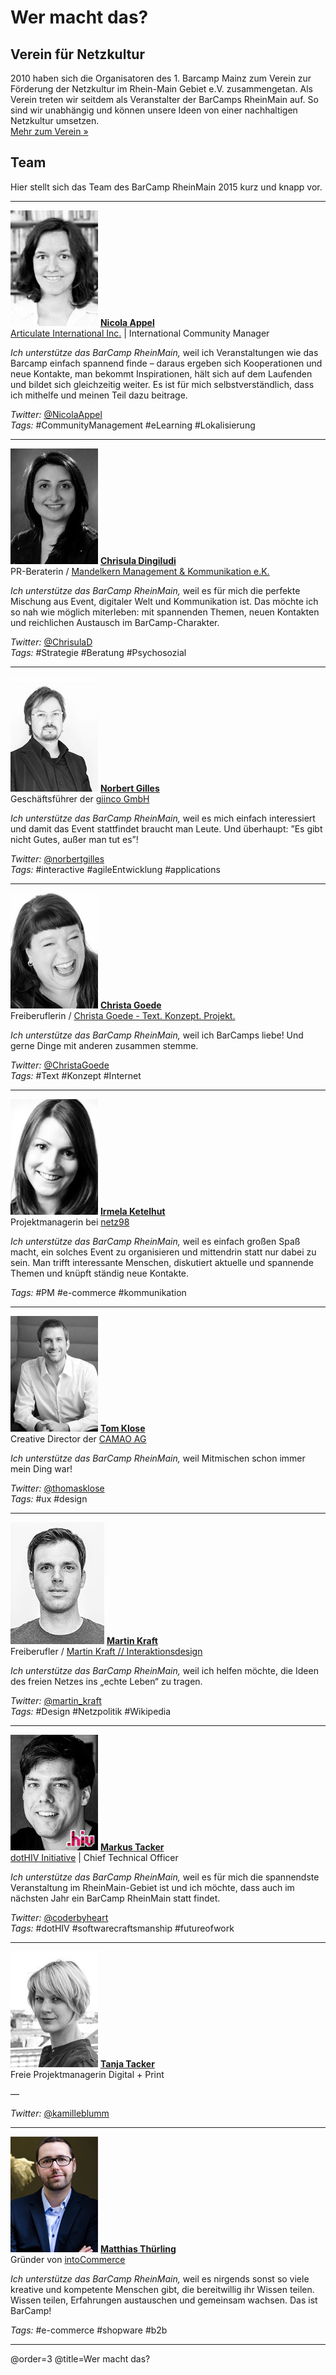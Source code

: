 # Wer macht das?

## Verein für Netzkultur

2010 haben sich die Organisatoren des 1. Barcamp Mainz zum Verein zur Förderung der Netzkultur im Rhein-Main Gebiet e.V. zusammengetan. Als Verein treten wir seitdem als Veranstalter der BarCamps RheinMain auf. So sind wir unabhängig und können unsere Ideen von einer nachhaltigen Netzkultur umsetzen.  
[Mehr zum Verein »](http://netzkultur-rheinmain.de/)

## Team

Hier stellt sich das Team des BarCamp RheinMain 2015 kurz und knapp vor.

----

![Nicola Appel](./Team/img/nicola.jpg)
**[Nicola Appel](https://www.xing.com/profiles/Nicola_Appel)**  
[Articulate International Inc.](https://de.articulate.com/) | International Community Manager

*Ich unterstütze das BarCamp RheinMain,* weil ich Veranstaltungen wie das Barcamp einfach spannend finde – daraus ergeben sich Kooperationen und neue Kontakte, man bekommt Inspirationen, hält sich auf dem Laufenden und bildet sich gleichzeitig weiter. Es ist für mich selbstverständlich, dass ich mithelfe und meinen Teil dazu beitrage.

*Twitter:* [@NicolaAppel](https://www.twitter.com/NicolaAppel)  
*Tags:* #CommunityManagement #eLearning #Lokalisierung

----

![Chrisula Dingiludi](./Team/img/chrisula.jpg)
**[Chrisula Dingiludi](https://www.xing.com/profiles/Chrisula_Dingiludi)**  
PR-Beraterin / [Mandelkern Management & Kommunikation e.K.](http://www.mandelkern.de/)

*Ich unterstütze das BarCamp RheinMain,* weil es für mich die perfekte Mischung aus Event, digitaler Welt und Kommunikation ist. Das möchte ich so nah wie möglich miterleben: mit spannenden Themen, neuen Kontakten und reichlichen Austausch im BarCamp-Charakter.

*Twitter:* [@ChrisulaD](http://twitter.com/ChrisulaD)  
*Tags:* #Strategie #Beratung #Psychosozial

----

![Norbert Gilles](./Team/img/norbert.jpg)
**[Norbert Gilles](https://www.xing.com/profile/norbertgilles)**  
Geschäftsführer der [giinco GmbH](http://giinco.de/)

*Ich unterstütze das BarCamp RheinMain,* weil es mich einfach interessiert und damit das Event stattfindet braucht man Leute. Und überhaupt: ”Es gibt nicht Gutes, außer man tut es”!

*Twitter:* [@norbertgilles](https://www.twitter.com/norbertgilles)  
*Tags:* #interactive #agileEntwicklung #applications

----

![Christa Goede](./Team/img/christa.jpg)
**[Christa Goede](http://www.xing.com/profile/Christa_Goede)**  
Freiberuflerin / [Christa Goede - Text. Konzept. Projekt.](http://www.christagoede.de/)

*Ich unterstütze das BarCamp RheinMain,* weil ich BarCamps liebe! Und gerne Dinge mit anderen zusammen stemme.

*Twitter:* [@ChristaGoede](http://twitter.com/ChristaGoede)  
*Tags:* #Text #Konzept #Internet

----

![Irmela Ketelhut](./Team/img/irmela.jpg)
**[Irmela Ketelhut](https://www.xing.com/profile/Irmela_Ketelhut)**  
Projektmanagerin bei [netz98](http://netz98.de)

*Ich unterstütze das BarCamp RheinMain,* weil es einfach großen Spaß macht, ein solches Event zu organisieren und mittendrin statt nur dabei zu sein. Man trifft interessante Menschen, diskutiert aktuelle und spannende Themen und knüpft ständig neue Kontakte.

*Tags:* #PM #e-commerce #kommunikation

----

![Tom Klose](./Team/img/tom.jpg)
**[Tom Klose](https://www.xing.com/profile/Thomas_Klose)**  
Creative Director der [CAMAO AG](http://www.camao.de/)

*Ich unterstütze das BarCamp RheinMain,* weil Mitmischen schon immer mein Ding war!

*Twitter:* [@thomasklose](https://www.twitter.com/thomasklose)  
*Tags:* #ux #design

----

![Martin Kraft](./Team/img/martin.jpg)
**[Martin Kraft](https://www.xing.com/profile/Martin_Kraft)**  
Freiberufler / [Martin Kraft // Interaktionsdesign](http://www.martinkraft.com/)

*Ich unterstütze das BarCamp RheinMain,* weil ich helfen möchte, die Ideen des freien Netzes ins „echte Leben“ zu tragen.

*Twitter:* [@martin_kraft](https://www.twitter.com/martin_kraft)  
*Tags:* #Design #Netzpolitik #Wikipedia

----

![Markus Tacker](./Team/img/markus.jpg)
**[Markus Tacker](http://cto.hiv/)**  
[dotHIV Initiative](https://click4life.hiv/) | Chief Technical Officer

*Ich unterstütze das BarCamp RheinMain,* weil es für mich die spannendste Veranstaltung im RheinMain-Gebiet ist und ich möchte, dass auch im nächsten Jahr ein BarCamp RheinMain statt findet.

*Twitter:* [@coderbyheart](https://twitter.com/coderbyheart)  
*Tags:* #dotHIV #softwarecraftsmanship #futureofwork

----

![Tanja Tacker](./Team/img/tanja.jpg)
**[Tanja Tacker](https://www.xing.com/profile/Tanja_Tacker)**  
Freie Projektmanagerin Digital + Print

—

*Twitter:* [@kamilleblumm](https://www.twitter.com/kamilleblumm)

----

![Matthias Thürling](./Team/img/matthias.jpg)
**[Matthias Thürling](https://www.xing.com/profile/MATTHIAS_THUeRLING)**  
Gründer von [intoCommerce](http://www.into-commerce.de/)

*Ich unterstütze das BarCamp RheinMain,* weil es nirgends sonst so viele kreative und kompetente Menschen gibt, die bereitwillig ihr Wissen teilen. Wissen teilen, Erfahrungen austauschen und gemeinsam wachsen. Das ist BarCamp!

*Tags:* #e-commerce #shopware #b2b

----

@order=3
@title=Wer macht das?
